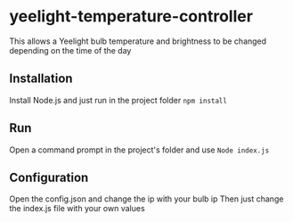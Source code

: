 # yeelight-temperature-controller
This allows a Yeelight bulb temperature and brightness to be changed depending on the time of the day

## Installation
Install Node.js and just run in the project folder
`npm install`

## Run
Open a command prompt in the project's folder and use
`Node index.js`

## Configuration
Open the config.json and change the ip with your bulb ip
Then just change the index.js file with your own values
